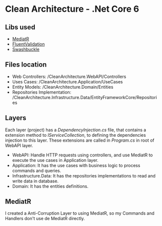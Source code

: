 ﻿# Clean Architecture - .Net Core 6

## Libs used
- [MediatR](https://www.nuget.org/packages/MediatR/)
- [FluentValidation](https://www.nuget.org/packages/FluentValidation)
- [Swashbuckle](https://www.nuget.org/packages/Swashbuckle.AspNetCore)

## Files location
- Web Controllers: /CleanArchitecture.WebAPI/Controllers
- Uses Cases: /CleanArchitecture.Application/UseCases
- Entity Models: /CleanArchitecture.Domain/Entities
- Repositories Implementation: /CleanArchitecture.Infrastructure.Data/EntityFrameworkCore/Repositories


## Layers
Each layer (project) has a _DependencyInjection.cs_ file, that contains a extension method to _IServiceCollection_, 
to defining the dependencies injection to this layer. These extensions are called in _Program.cs_ in root of WebAPI layer.

- WebAPI: Handle HTTP requests using controllers, and use MediatR to execute the use cases in Application layer.
- Application: It has the use cases with business logic to process commands and queries.
- Infrastructure.Data: It has the repositories implementations to read and write data in database.
- Domain: It has the entities definitions.

## MediatR
I created a Anti-Corruption Layer to using MediatR, so my Commands and Handlers don't use de MediatR directly.


